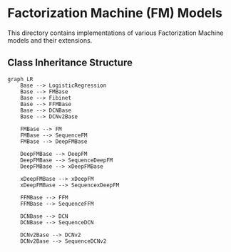 # Factorization Machine (FM) Models

This directory contains implementations of various Factorization Machine models and their extensions.

## Class Inheritance Structure

```mermaid
graph LR
    Base --> LogisticRegression
    Base --> FMBase
    Base --> Fibinet
    Base --> FFMBase
    Base --> DCNBase
    Base --> DCNv2Base

    FMBase --> FM
    FMBase --> SequenceFM
    FMBase --> DeepFMBase

    DeepFMBase --> DeepFM
    DeepFMBase --> SequenceDeepFM
    DeepFMBase --> xDeepFMBase

    xDeepFMBase --> xDeepFM
    xDeepFMBase --> SequencexDeepFM

    FFMBase --> FFM
    FFMBase --> SequenceFFM

    DCNBase --> DCN
    DCNBase --> SequenceDCN

    DCNv2Base --> DCNv2
    DCNv2Base --> SequenceDCNv2
```
